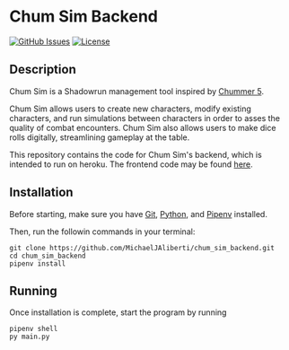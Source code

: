 # Chum Sim Backend

[![GitHub Issues](https://img.shields.io/github/issues/MichaelJAliberti/chum_sim_backend.svg)](https://github.com/MichaelJAliberti/chum_sim_backend/issues)
[![License](https://img.shields.io/github/license/MichaelJAliberti/chum_sim_backend)](https://opensource.org/licenses/MIT)

## Description

Chum Sim is a Shadowrun management tool inspired by [Chummer 5](https://github.com/chummer5a/chummer5a).

Chum Sim allows users to create new characters, modify existing characters, and run simulations between characters in order to asses the quality of combat encounters. Chum Sim also allows users to make dice rolls digitally, streamlining gameplay at the table.

This repository contains the code for Chum Sim's backend, which is intended to run on heroku. The frontend code may be found [here](https://github.com/MichaelJAliberti/chum_sim).

## Installation

Before starting, make sure you have [Git](https://git-scm.com/), [Python](https://www.python.org/), and [Pipenv](https://pypi.org/project/pipenv/) installed.

Then, run the followin commands in your terminal:

```
git clone https://github.com/MichaelJAliberti/chum_sim_backend.git
cd chum_sim_backend
pipenv install
```

## Running

Once installation is complete, start the program by running

```
pipenv shell
py main.py
```